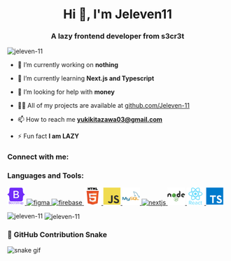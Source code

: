 <h1 align="center">Hi 👋, I'm Jeleven11</h1>
<h3 align="center">A lazy frontend developer from s3cr3t</h3>

<p align="left"> <img src="https://komarev.com/ghpvc/?username=jeleven-11&label=Profile%20views&color=0e75b6&style=flat" alt="jeleven-11" /> </p>

- 🔭 I’m currently working on **nothing**

- 🌱 I’m currently learning **Next.js and Typescript**

- 🤝 I’m looking for help with **money**

- 👨‍💻 All of my projects are available at [github.com/Jeleven-11](github.com/Jeleven-11)

- 📫 How to reach me **yukikitazawa03@gmail.com**

- ⚡ Fun fact **I am LAZY**

<h3 align="left">Connect with me:</h3>
<p align="left">
</p>

<h3 align="left">Languages and Tools:</h3>
<p align="left"> <a href="https://getbootstrap.com" target="_blank" rel="noreferrer"> <img src="https://raw.githubusercontent.com/devicons/devicon/master/icons/bootstrap/bootstrap-plain-wordmark.svg" alt="bootstrap" width="40" height="40"/> </a> <a href="https://www.figma.com/" target="_blank" rel="noreferrer"> <img src="https://www.vectorlogo.zone/logos/figma/figma-icon.svg" alt="figma" width="40" height="40"/> </a> <a href="https://firebase.google.com/" target="_blank" rel="noreferrer"> <img src="https://www.vectorlogo.zone/logos/firebase/firebase-icon.svg" alt="firebase" width="40" height="40"/> </a> <a href="https://www.w3.org/html/" target="_blank" rel="noreferrer"> <img src="https://raw.githubusercontent.com/devicons/devicon/master/icons/html5/html5-original-wordmark.svg" alt="html5" width="40" height="40"/> </a> <a href="https://developer.mozilla.org/en-US/docs/Web/JavaScript" target="_blank" rel="noreferrer"> <img src="https://raw.githubusercontent.com/devicons/devicon/master/icons/javascript/javascript-original.svg" alt="javascript" width="40" height="40"/> </a> <a href="https://www.mysql.com/" target="_blank" rel="noreferrer"> <img src="https://raw.githubusercontent.com/devicons/devicon/master/icons/mysql/mysql-original-wordmark.svg" alt="mysql" width="40" height="40"/> </a> <a href="https://nextjs.org/" target="_blank" rel="noreferrer"> <img src="https://cdn.worldvectorlogo.com/logos/nextjs-2.svg" alt="nextjs" width="40" height="40"/> </a> <a href="https://nodejs.org" target="_blank" rel="noreferrer"> <img src="https://raw.githubusercontent.com/devicons/devicon/master/icons/nodejs/nodejs-original-wordmark.svg" alt="nodejs" width="40" height="40"/> </a> <a href="https://reactjs.org/" target="_blank" rel="noreferrer"> <img src="https://raw.githubusercontent.com/devicons/devicon/master/icons/react/react-original-wordmark.svg" alt="react" width="40" height="40"/> </a> <a href="https://www.typescriptlang.org/" target="_blank" rel="noreferrer"> <img src="https://raw.githubusercontent.com/devicons/devicon/master/icons/typescript/typescript-original.svg" alt="typescript" width="40" height="40"/> </a> </p>

<p><img align="left" src="https://github-readme-stats.vercel.app/api/top-langs?username=jeleven-11&show_icons=true&locale=en&layout=compact" alt="jeleven-11" /></p>

<p>&nbsp;<img align="center" src="https://github-readme-stats.vercel.app/api?username=jeleven-11&show_icons=true&locale=en" alt="jeleven-11" /></p>

### 🐍 **GitHub Contribution Snake**  
![snake gif](https://github.com/Jeleven-11/Jeleven-11/blob/output/github-contribution-grid-snake.svg)

